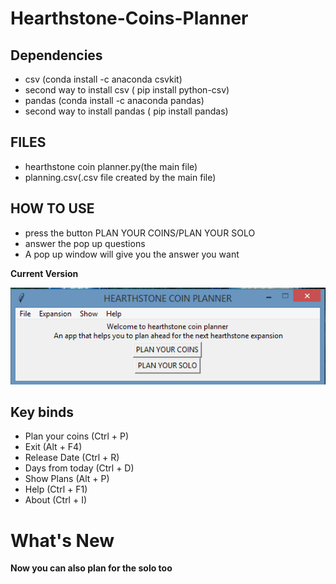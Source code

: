 # Hearthstone-Coins-Planner

## Dependencies

 <ul>
  <li> csv (conda install -c anaconda csvkit) </li>
  <li> second way to install csv ( pip install python-csv) </li>
  <li> pandas (conda install -c anaconda pandas) </li>
  <li> second way to install pandas ( pip install pandas) </li>
</ul>

## FILES

<ul>
 <li> hearthstone coin planner.py(the main file) </li>
 <li> planning.csv(.csv file created by the main file) </li>
</ul>
 
## HOW TO USE
<ul>
  <li> press the button PLAN YOUR COINS/PLAN YOUR SOLO</li>
  <li> answer the pop up questions </li>
  <li> A pop up window will give you the answer you want </li>
</ul>

**Current Version**

<p><img src ="hearthstone.png" title = "Hearthstone Version"/> </p>

## Key binds
<ul>
 <li> Plan your coins (Ctrl + P)</li>
 <li> Exit (Alt + F4) </li>
 <li> Release Date (Ctrl + R) </li>
 <li> Days from today (Ctrl + D) </li>
 <li> Show Plans (Alt + P) </li>
 <li> Help (Ctrl + F1) </li>
 <li> About (Ctrl + I) </li>
</ul>
  

# What's New
**Now you can also plan for the solo too**
